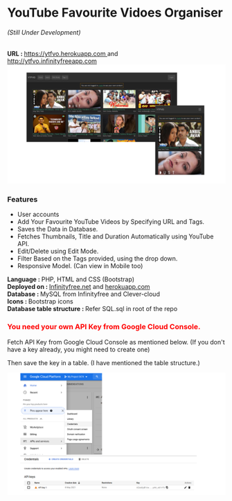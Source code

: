 <h1>YouTube Favourite Vidoes Organiser </h1>
<h6> (Still Under Development) </h6>
<b> URL : </b>
<a href="https://ytfvo.herokuapp.com/"> https://ytfvo.herokuapp.com </a> and <br/>
<a href="http://ytfvo.infinityfreeapp.com/"> http://ytfvo.infinityfreeapp.com </a>

<img src="resources/ytfvo.png" alt="Screenshot">
<h3> Features </h3>
<ul>
    <li>User accounts</li>
    <li>Add Your Favourite YouTube Videos by Specifying URL and Tags. </li>
    <li>Saves the Data in Database. </li>
    <li>Fetches Thumbnails, Title and Duration Automatically using YouTube API. </li>
    <li>Edit/Delete using Edit Mode. </li>
    <li>Filter Based on the Tags provided, using the drop down. </li>
    <li>Responsive Model. (Can view in Mobile too) </li>
</ul>
<b> Language : </b> PHP, HTML and CSS (Bootstrap) <br/>
<b> Deployed on : </b> <a href="https://infinityfree.net/"> Infinityfree.net</a> and <a href="https://herokuapp.com/"> herokuapp.com </a> <br />
<b> Database : </b> MySQL from Infinityfree and Clever-cloud <br />
<b> Icons : </b> Bootstrap icons <br />
<b> Database table structure : </b> Refer SQL.sql in root of the repo <br/>
<h3 style="color:red;">You need your own API Key from Google Cloud Console.</h3>
<p>Fetch API Key from Google Cloud Console as mentioned below. (If you don't have a key already, you might need to create one)</p>
<p>Then save the key in a table. (I have mentioned the table structure.)</p>
<img src="resources/gcp-apikey.png" alt="Screenshot">